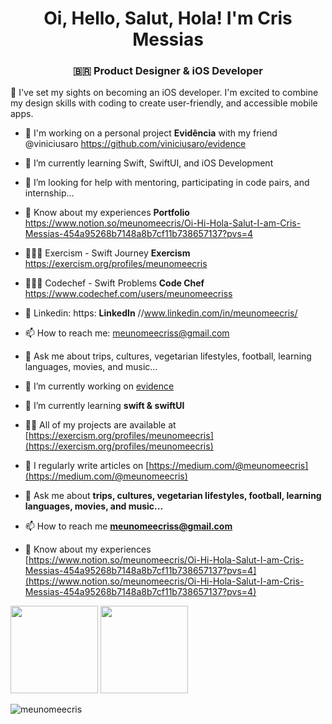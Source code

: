 <h1 align="center"> Oi, Hello, Salut, Hola! I'm Cris Messias</h1>
<h3 align="center"> 🇧🇷 Product Designer & iOS Developer</h3>
🤠 I've set my sights on becoming an iOS developer. I'm excited to combine my design skills with coding to create user-friendly, and accessible mobile apps.

- 🔭 I'm working on a personal project **Evidência** with my friend @viniciusaro https://github.com/viniciusaro/evidence 
- 🌱 I’m currently learning Swift, SwiftUI, and iOS Development
- 🤔 I’m looking for help with mentoring, participating in code pairs, and internship...
- 📄 Know about my experiences **Portfolio** https://www.notion.so/meunomeecris/Oi-Hi-Hola-Salut-I-am-Cris-Messias-454a95268b7148a8b7cf11b738657137?pvs=4
- 👩🏻‍💻 Exercism - Swift Journey  **Exercism** https://exercism.org/profiles/meunomeecris
- 👩🏻‍💻 Codechef - Swift Problems **Code Chef** https://www.codechef.com/users/meunomeecriss
- 🔗 Linkedin: https: **LinkedIn** //www.linkedin.com/in/meunomeecris/
- 📫 How to reach me: meunomeecriss@gmail.com
- 💬 Ask me about trips, cultures, vegetarian lifestyles, football, learning languages, movies, and music...



- 🔭 I’m currently working on [evidence](https://github.com/viniciusaro/evidence)

- 🌱 I’m currently learning **swift & swiftUI**

- 👨‍💻 All of my projects are available at [https://exercism.org/profiles/meunomeecris](https://exercism.org/profiles/meunomeecris)

- 📝 I regularly write articles on [https://medium.com/@meunomeecris](https://medium.com/@meunomeecris)

- 💬 Ask me about **trips, cultures, vegetarian lifestyles, football, learning languages, movies, and music...**

- 📫 How to reach me **meunomeecriss@gmail.com**

- 📄 Know about my experiences [https://www.notion.so/meunomeecris/Oi-Hi-Hola-Salut-I-am-Cris-Messias-454a95268b7148a8b7cf11b738657137?pvs=4](https://www.notion.so/meunomeecris/Oi-Hi-Hola-Salut-I-am-Cris-Messias-454a95268b7148a8b7cf11b738657137?pvs=4)




 <div>
  <img height="140px" src="https://github-readme-stats.vercel.app/api?username=meunomeecris"/>
  <img height="140px" src="https://github-readme-stats.vercel.app/api/top-langs/?username=meunomeecris"/>
   <p><img align="center" src="https://github-readme-streak-stats.herokuapp.com/?user=meunomeecris&" alt="meunomeecris" /></p>
</div> 

